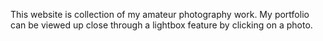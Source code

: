 This website is collection of my amateur photography work. My portfolio can be viewed up close through a lightbox feature by clicking on a photo. 
